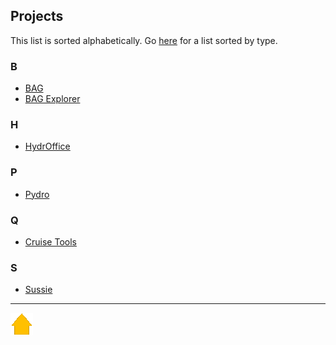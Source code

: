 ## Projects

This list is sorted alphabetically. Go [here](projects_by_type.md) for a list sorted by type.

### B

* [BAG](projects/bag.md)
* [BAG Explorer](projects/bag_explorer.md)

### H

* [HydrOffice](projects/hydroffice.md)

### P

* [Pydro](projects/pydro.md)

### Q

* [Cruise Tools](projects/CruiseTools.md)

### S

* [Sussie](projects/sussie/index.md)


***

[![Go to Main Page](resources/home.png)](index.html)
